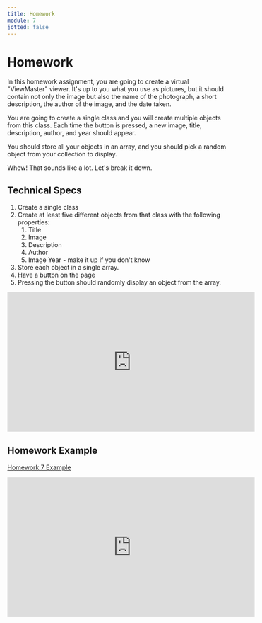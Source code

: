 ```yaml
---
title: Homework
module: 7
jotted: false
---
```


# Homework

In this homework assignment, you are going to create a virtual "ViewMaster" viewer.  It's up to you what you use as pictures, but it should contain not only the image but also the name of the photograph, a short description, the author of the image, and the date taken.  

You are going to create a single class and you will create multiple objects from this class.  Each time the button is pressed, a new image, title, description, author, and year should appear.  

You should store all your objects in an array, and you should pick a random object from your collection to display.

Whew! That sounds like a lot. Let's break it down.

## Technical Specs

1. Create a single class
2. Create at least five different objects from that class with the following properties:
   1. Title
   2. Image
   3. Description
   4. Author
   5. Image Year - make it up if you don't know
3. Store each object in a single array.
4. Have a button on the page
5. Pressing the button should randomly display an object from the array.


<iframe width="560" height="315" src="https://www.youtube.com/embed/HBVES_FGz-E" frameborder="0" allow="accelerometer; autoplay; encrypted-media; gyroscope; picture-in-picture" allowfullscreen></iframe>


## Homework Example

[Homework 7 Example](https://github.com/Montana-Media-Arts/441-WebTech-Spring2019/tree/master/Week%207%20Examples)

<iframe width="560" height="315" src="https://www.youtube.com/embed/gUdHE1HfCxo" frameborder="0" allow="accelerometer; autoplay; encrypted-media; gyroscope; picture-in-picture" allowfullscreen></iframe>